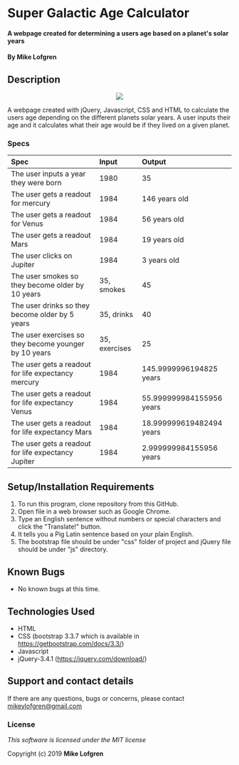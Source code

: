 # Super Galactic Age Calculator

#### A webpage created for determining a users age based on a planet's solar years

#### By **Mike Lofgren**

## Description

<p align="center">
  <img src="sgac.gif">
</p>

A webpage created with jQuery, Javascript, CSS and HTML to calculate the users age depending on the different planets solar years.
A user inputs their age and it calculates what their age would be if they lived on a given planet.

### Specs

| Spec                                                  | Input         | Output                   |
| :---------------------------------------------------- | :------------ | :----------------------- |
| The user inputs a year they were born                 | 1980          | 35                       |
| The user gets a readout for mercury                   | 1984          | 146 years old            |
| The user gets a readout for Venus                     | 1984          | 56 years old             |
| The user gets a readout Mars                          | 1984          | 19 years old             |
| The user clicks on Jupiter                            | 1984          | 3 years old              |
| The user smokes so they become older by 10 years      | 35, smokes    | 45                       |
| The user drinks so they become older by 5 years       | 35, drinks    | 40                       |
| The user exercises so they become younger by 10 years | 35, exercises | 25                       |
| The user gets a readout for life expectancy mercury   | 1984          | 145.9999996194825 years  |
| The user gets a readout for life expectancy Venus     | 1984          | 55.999999984155956 years |
| The user gets a readout for life expectancy Mars      | 1984          | 18.999999619482494 years |
| The user gets a readout for life expectancy Jupiter   | 1984          | 2.999999984155956 years  |

## Setup/Installation Requirements

1. To run this program, clone repository from this GitHub.
2. Open file in a web browser such as Google Chrome.
3. Type an English sentence without numbers or special characters and click the "Translate!" button.
4. It tells you a Pig Latin sentence based on your plain English.
5. The bootstrap file should be under "css" folder of project and jQuery file should be under "js" directory.

## Known Bugs

- No known bugs at this time.

## Technologies Used

- HTML
- CSS (bootstrap 3.3.7 which is available in https://getbootstrap.com/docs/3.3/)
- Javascript
- jQuery-3.4.1 (https://jquery.com/download/)

## Support and contact details

If there are any questions, bugs or concerns, please contact mikeylofgren@gmail.com

### License

_This software is licensed under the MIT license_

Copyright (c) 2019 **Mike Lofgren**
